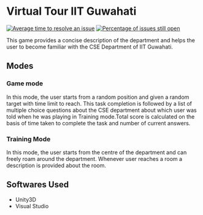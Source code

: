 # Virtual Tour IIT Guwahati

[![Average time to resolve an issue](http://isitmaintained.com/badge/resolution/siddharth2010/Virtual_Tour_IIT_Guwahati.svg)](http://isitmaintained.com/project/siddharth2010/Virtual_Tour_IIT_Guwahati "Average time to resolve an issue")
[![Percentage of issues still open](http://isitmaintained.com/badge/open/siddharth2010/Virtual_Tour_IIT_Guwahati.svg)](http://isitmaintained.com/project/siddharth2010/Virtual_Tour_IIT_Guwahati "Percentage of issues still open")

This game provides a concise description of the department and helps the user to become familiar with the CSE Department of IIT Guwahati.

## Modes

### Game mode

In this mode, the user starts from a random position and given a random target with time limit to reach. This task completion is followed by a list of multiple choice questions about the CSE department about which user was told when he was playing in Training mode.Total score is calculated on the basis of time taken to complete the task and number of current answers.
 
### Training Mode
 
In this mode, the user starts from the centre of the department and can freely roam around the department. Whenever user reaches a room a description is provided about the room. 

## Softwares Used

 - Unity3D
 - Visual Studio 
